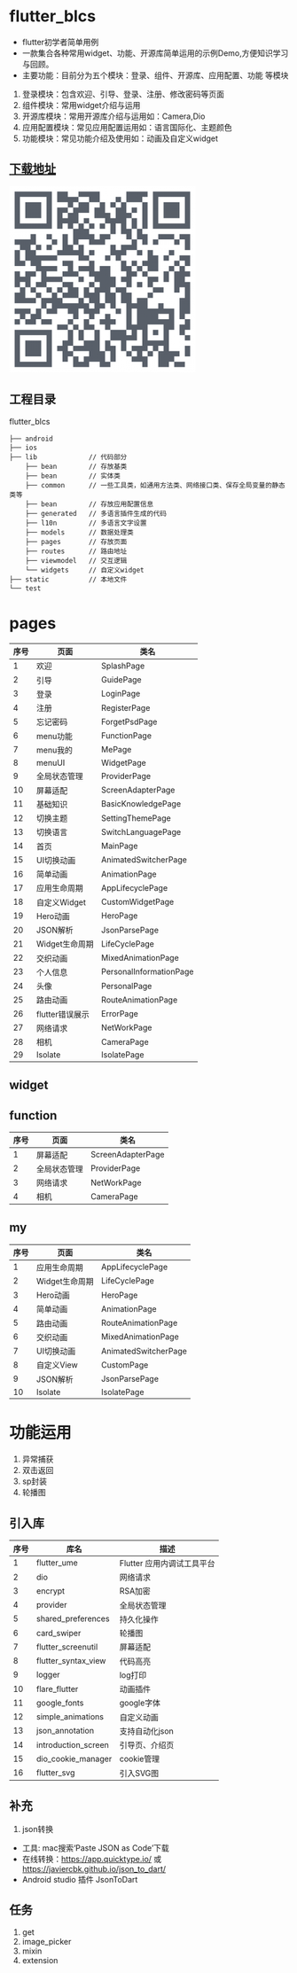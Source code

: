 # flutter_blcs
- flutter初学者简单用例
- 一款集合各种常用widget、功能、开源库简单运用的示例Demo,方便知识学习与回顾。
- 主要功能：目前分为五个模块：登录、组件、开源库、应用配置、功能 等模块
1.  登录模块：包含欢迎、引导、登录、注册、修改密码等页面
2.  组件模块：常用widget介绍与运用
3.  开源库模块：常用开源库介绍与运用如：Camera,Dio
4.  应用配置模块：常见应用配置运用如：语言国际化、主题颜色
5.  功能模块：常见功能介绍及使用如：动画及自定义widget

## [下载地址](https://www.pgyer.com/corn)
![二维码](https://github.com/DayorNight/flutter_blcs/blob/master/static/images/corn_download.png)

## 工程目录
flutter_blcs
```
├── android
├── ios
├── lib             // 代码部分
    ├── bean        // 存放基类
    ├── bean        // 实体类
    ├── common      // 一些工具类，如通用方法类、网络接口类、保存全局变量的静态类等
    ├── bean        // 存放应用配置信息
    ├── generated   // 多语言插件生成的代码
    ├── l10n        // 多语言文字设置
    ├── models      // 数据处理类
    ├── pages       // 存放页面  
    ├── routes      // 路由地址
    ├── viewmodel   // 交互逻辑
    └── widgets     // 自定义widget
├── static          // 本地文件
└── test
```
# pages
|序号|页面|类名|
|--|--|--|
|1  |欢迎        |SplashPage
|2  |引导        |GuidePage
|3  |登录        |LoginPage
|4  |注册        |RegisterPage
|5  |忘记密码     |ForgetPsdPage
|6  |menu功能    |FunctionPage
|7  |menu我的    |MePage
|8  |menuUI      |WidgetPage
|9  |全局状态管理 |ProviderPage
|10 |屏幕适配     |ScreenAdapterPage
|11 |基础知识     |BasicKnowledgePage
|12 |切换主题     |SettingThemePage
|13 |切换语言     |SwitchLanguagePage
|14 |首页         |MainPage
|15 |UI切换动画    |AnimatedSwitcherPage
|16 |简单动画      |AnimationPage
|17 |应用生命周期   |AppLifecyclePage
|18 |自定义Widget  |CustomWidgetPage
|19 |Hero动画      |HeroPage
|20 |JSON解析      |JsonParsePage
|21 |Widget生命周期 |LifeCyclePage
|22 |交织动画       |MixedAnimationPage
|23 |个人信息       |PersonalInformationPage
|24 |头像           |PersonalPage
|25 |路由动画       |RouteAnimationPage
|26 |flutter错误展示 |ErrorPage
|27 |网络请求       |NetWorkPage
|28 |相机          |CameraPage
|29 |Isolate       |IsolatePage
## widget

## function
|序号|页面|类名|
|--|--|--|
|1  |屏幕适配      |ScreenAdapterPage
|2  |全局状态管理   |ProviderPage
|3  |网络请求      |NetWorkPage
|4  |相机         |CameraPage
## my
|序号|页面|类名|
|--|--|--|
|1  |应用生命周期      |AppLifecyclePage
|2  |Widget生命周期   |LifeCyclePage
|3  |Hero动画    |HeroPage
|4  |简单动画    |AnimationPage
|5  |路由动画    |RouteAnimationPage
|6  |交织动画    |MixedAnimationPage
|7  |UI切换动画  |AnimatedSwitcherPage
|8  |自定义View  |CustomPage
|9  |JSON解析    |JsonParsePage
|10 |Isolate    |IsolatePage

# 功能运用
1. 异常捕获
2. 双击返回 
3. sp封装
4. 轮播图

## 引入库
|序号|库名|描述|
|--|--|--|
|1  |flutter_ume    |Flutter 应用内调试工具平台
|2  |dio        |网络请求
|3  |encrypt    |RSA加密
|4  |provider   |全局状态管理
|5  |shared_preferences     |持久化操作
|6  |card_swiper            |轮播图
|7  |flutter_screenutil     |屏幕适配
|8  |flutter_syntax_view    |代码高亮
|9  |logger         |log打印
|10 |flare_flutter  |动画插件
|11 |google_fonts   |google字体 
|12 |simple_animations  |自定义动画
|13 |json_annotation    |支持自动化json
|14 |introduction_screen    |引导页、介绍页
|15 |dio_cookie_manager     |cookie管理
|16 |flutter_svg            |引入SVG图

## 补充
1. json转换
- 工具: mac搜索‘Paste JSON as Code’下载
- 在线转换：https://app.quicktype.io/  或  https://javiercbk.github.io/json_to_dart/
- Android studio 插件 JsonToDart

## 任务
1. get 
2. image_picker
3. mixin
4. extension 
